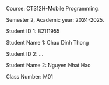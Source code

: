 Course: CT312H-Mobile Programming.

Semester 2, Academic year: 2024-2025.

Student ID 1: B2111955

Student Name 1: Chau Dinh Thong

Student ID 2: ...

Student Name 2: Nguyen Nhat Hao 


Class Number: M01
